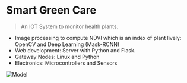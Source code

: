 # Smart Green Care

> An IOT System to monitor health plants.

- Image processing to compute NDVI which is an index of plant lively: OpenCV and Deep Learning (Mask-RCNN)
- Web development: Server with Python and Flask.
- Gateway Nodes: Linux and Python
- Electronics: Microcontrollers and Sensors

![Model](https://raw.githubusercontent.com/AlessandroGulli/AI_MS_Degree/tree/main/SmartGreenCare/images/NDVI.jpg)
